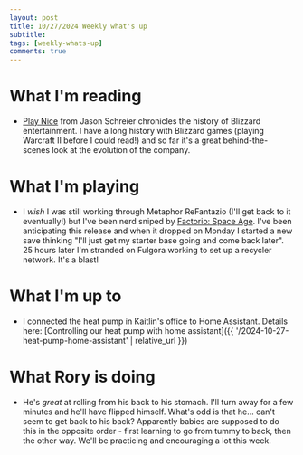 ```yaml
---
layout: post
title: 10/27/2024 Weekly what's up
subtitle: 
tags: [weekly-whats-up]
comments: true
---
```


# What I'm reading
- [Play Nice](https://www.hachettebookgroup.com/titles/jason-schreier/play-nice/9781538725429/) from Jason Schreier chronicles the history of Blizzard entertainment. I have a long history with Blizzard games (playing Warcraft II before I could read!) and so far it's a great behind-the-scenes look at the evolution of the company.

# What I'm playing
- I _wish_ I was still working through Metaphor ReFantazio (I'll get back to it eventually!) but I've been nerd sniped by [Factorio: Space Age](https://factorio.com/blog/post/factorio-space-age-release). I've been anticipating this release and when it dropped on Monday I started a new save thinking "I'll just get my starter base going and come back later". 25 hours later I'm stranded on Fulgora working to set up a recycler network. It's a blast!

# What I'm up to
- I connected the heat pump in Kaitlin's office to Home Assistant. Details here: [Controlling our heat pump with home assistant]({{ '/2024-10-27-heat-pump-home-assistant' | relative_url }})

# What Rory is doing
- He's *great* at rolling from his back to his stomach. I'll turn away for a few minutes and he'll have flipped himself. What's odd is that he... can't seem to get back to his back? Apparently babies are supposed to do this in the opposite order - first learning to go from tummy to back, then the other way. We'll be practicing and encouraging a lot this week.